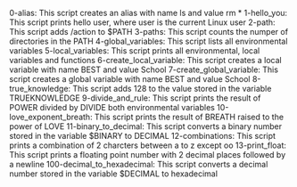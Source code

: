 0-alias: This script creates an alias with name ls and value rm *
1-hello_you: This script prints hello user, where user is the current Linux user
2-path: This script adds /action to $PATH
3-paths: This script counts the numper of directories in the PATH
4-global_variables: This script lists all environmental variables
5-local_variables: This script prints all environmental, local variables and functions
6-create_local_variable: This script creates a local variable with name BEST and value School
7-create_global_variable: This script creates a global variable with name BEST and value School
8-true_knowledge: This script adds 128 to the value stored in the variable TRUEKNOWLEDGE
9-divide_and_rule: This script prints the result of POWER divided by DIVIDE both environmental variables
10-love_exponent_breath: This script prints the result of BREATH raised to the power of LOVE
11-binary_to_decimal: This script converts a binary number stored in the variable $BINARY to DECIMAL
12-combinations: This script prints a combination of 2 charcters between a to z except oo
13-print_float: This script prints a floating point number with 2 decimal places followed by a newline
100-decimal_to_hexadecimal: This script converts a decimal number stored in the variable $DECIMAL to hexadecimal
